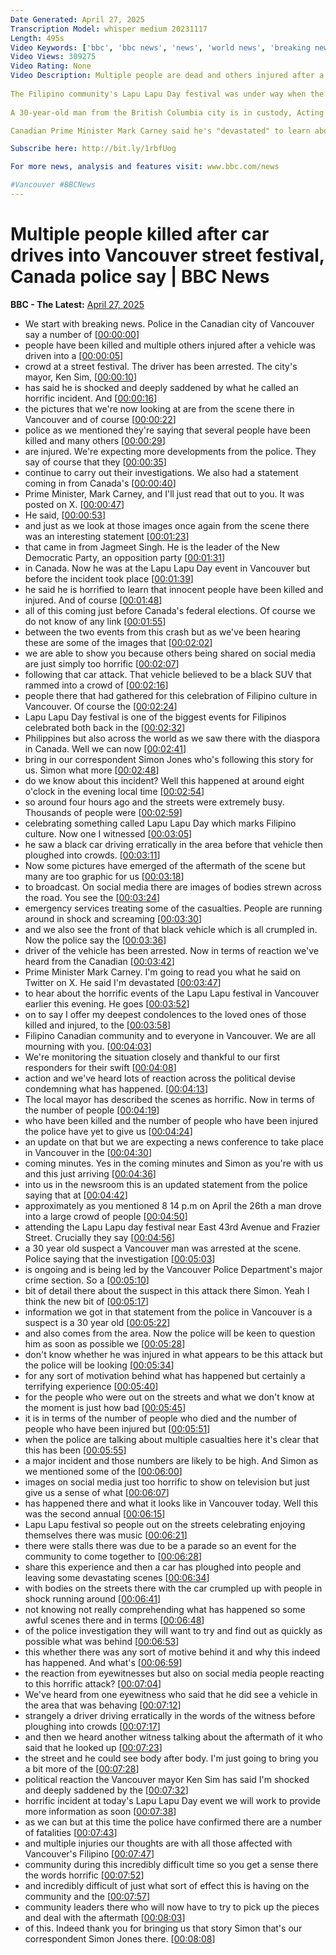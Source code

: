 ```yaml
---
Date Generated: April 27, 2025
Transcription Model: whisper medium 20231117
Length: 495s
Video Keywords: ['bbc', 'bbc news', 'news', 'world news', 'breaking news', 'us news', 'world', 'america', 'usa', 'usa news', 'india news']
Video Views: 309275
Video Rating: None
Video Description: Multiple people are dead and others injured after a man drove an SUV into a crowd at a street festival in Vancouver, police in Canada have said.
 
The Filipino community's Lapu Lapu Day festival was under way when the incident took place shortly after 20:00 local time (04:00 BST).
 
A 30-year-old man from the British Columbia city is in custody, Acting Police Chief Steve Rai said.

Canadian Prime Minister Mark Carney said he's "devastated" to learn about the deadly incident - as do the leaders of other political parties.

Subscribe here: http://bit.ly/1rbfUog

For more news, analysis and features visit: www.bbc.com/news 

#Vancouver #BBCNews
---
```


# Multiple people killed after car drives into Vancouver street festival, Canada police say | BBC News
**BBC - The Latest:** [April 27, 2025](https://www.youtube.com/watch?v=AJLnv_Ccfpk)
*  We start with breaking news. Police in the Canadian city of Vancouver say a number of [[00:00:00](https://www.youtube.com/watch?v=AJLnv_Ccfpk&t=0.0s)]
*  people have been killed and multiple others injured after a vehicle was driven into a [[00:00:05](https://www.youtube.com/watch?v=AJLnv_Ccfpk&t=5.5600000000000005s)]
*  crowd at a street festival. The driver has been arrested. The city's mayor, Ken Sim, [[00:00:10](https://www.youtube.com/watch?v=AJLnv_Ccfpk&t=10.36s)]
*  has said he is shocked and deeply saddened by what he called an horrific incident. And [[00:00:16](https://www.youtube.com/watch?v=AJLnv_Ccfpk&t=16.36s)]
*  the pictures that we're now looking at are from the scene there in Vancouver and of course [[00:00:22](https://www.youtube.com/watch?v=AJLnv_Ccfpk&t=22.92s)]
*  police as we mentioned they're saying that several people have been killed and many others [[00:00:29](https://www.youtube.com/watch?v=AJLnv_Ccfpk&t=29.28s)]
*  are injured. We're expecting more developments from the police. They say of course that they [[00:00:35](https://www.youtube.com/watch?v=AJLnv_Ccfpk&t=35.32s)]
*  continue to carry out their investigations. We also had a statement coming in from Canada's [[00:00:40](https://www.youtube.com/watch?v=AJLnv_Ccfpk&t=40.32s)]
*  Prime Minister, Mark Carney, and I'll just read that out to you. It was posted on X. [[00:00:47](https://www.youtube.com/watch?v=AJLnv_Ccfpk&t=47.68000000000001s)]
*  He said, [[00:00:53](https://www.youtube.com/watch?v=AJLnv_Ccfpk&t=53.56s)]
*  and just as we look at those images once again from the scene there was an interesting statement [[00:01:23](https://www.youtube.com/watch?v=AJLnv_Ccfpk&t=83.72s)]
*  that came in from Jagmeet Singh. He is the leader of the New Democratic Party, an opposition party [[00:01:31](https://www.youtube.com/watch?v=AJLnv_Ccfpk&t=91.08s)]
*  in Canada. Now he was at the Lapu Lapu Day event in Vancouver but before the incident took place [[00:01:39](https://www.youtube.com/watch?v=AJLnv_Ccfpk&t=99.88s)]
*  he said he is horrified to learn that innocent people have been killed and injured. And of course [[00:01:48](https://www.youtube.com/watch?v=AJLnv_Ccfpk&t=108.36s)]
*  all of this coming just before Canada's federal elections. Of course we do not know of any link [[00:01:55](https://www.youtube.com/watch?v=AJLnv_Ccfpk&t=115.56s)]
*  between the two events from this crash but as we've been hearing these are some of the images that [[00:02:02](https://www.youtube.com/watch?v=AJLnv_Ccfpk&t=122.11999999999999s)]
*  we are able to show you because others being shared on social media are just simply too horrific [[00:02:07](https://www.youtube.com/watch?v=AJLnv_Ccfpk&t=127.96s)]
*  following that car attack. That vehicle believed to be a black SUV that rammed into a crowd of [[00:02:16](https://www.youtube.com/watch?v=AJLnv_Ccfpk&t=136.04s)]
*  people there that had gathered for this celebration of Filipino culture in Vancouver. Of course the [[00:02:24](https://www.youtube.com/watch?v=AJLnv_Ccfpk&t=144.76s)]
*  Lapu Lapu Day festival is one of the biggest events for Filipinos celebrated both back in the [[00:02:32](https://www.youtube.com/watch?v=AJLnv_Ccfpk&t=152.35999999999999s)]
*  Philippines but also across the world as we saw there with the diaspora in Canada. Well we can now [[00:02:41](https://www.youtube.com/watch?v=AJLnv_Ccfpk&t=161.48s)]
*  bring in our correspondent Simon Jones who's following this story for us. Simon what more [[00:02:48](https://www.youtube.com/watch?v=AJLnv_Ccfpk&t=168.6s)]
*  do we know about this incident? Well this happened at around eight o'clock in the evening local time [[00:02:54](https://www.youtube.com/watch?v=AJLnv_Ccfpk&t=174.35999999999999s)]
*  so around four hours ago and the streets were extremely busy. Thousands of people were [[00:02:59](https://www.youtube.com/watch?v=AJLnv_Ccfpk&t=179.79999999999998s)]
*  celebrating something called Lapu Lapu Day which marks Filipino culture. Now one I witnessed [[00:03:05](https://www.youtube.com/watch?v=AJLnv_Ccfpk&t=185.48s)]
*  he saw a black car driving erratically in the area before that vehicle then ploughed into crowds. [[00:03:11](https://www.youtube.com/watch?v=AJLnv_Ccfpk&t=191.56s)]
*  Now some pictures have emerged of the aftermath of the scene but many are too graphic for us [[00:03:18](https://www.youtube.com/watch?v=AJLnv_Ccfpk&t=198.60000000000002s)]
*  to broadcast. On social media there are images of bodies strewn across the road. You see the [[00:03:24](https://www.youtube.com/watch?v=AJLnv_Ccfpk&t=204.12s)]
*  emergency services treating some of the casualties. People are running around in shock and screaming [[00:03:30](https://www.youtube.com/watch?v=AJLnv_Ccfpk&t=210.04000000000002s)]
*  and we also see the front of that black vehicle which is all crumpled in. Now the police say the [[00:03:36](https://www.youtube.com/watch?v=AJLnv_Ccfpk&t=216.36s)]
*  driver of the vehicle has been arrested. Now in terms of reaction we've heard from the Canadian [[00:03:42](https://www.youtube.com/watch?v=AJLnv_Ccfpk&t=222.04s)]
*  Prime Minister Mark Carney. I'm going to read you what he said on Twitter on X. He said I'm devastated [[00:03:47](https://www.youtube.com/watch?v=AJLnv_Ccfpk&t=227.4s)]
*  to hear about the horrific events of the Lapu Lapu festival in Vancouver earlier this evening. He goes [[00:03:52](https://www.youtube.com/watch?v=AJLnv_Ccfpk&t=232.44s)]
*  on to say I offer my deepest condolences to the loved ones of those killed and injured, to the [[00:03:58](https://www.youtube.com/watch?v=AJLnv_Ccfpk&t=238.2s)]
*  Filipino Canadian community and to everyone in Vancouver. We are all mourning with you. [[00:04:03](https://www.youtube.com/watch?v=AJLnv_Ccfpk&t=243.08s)]
*  We're monitoring the situation closely and thankful to our first responders for their swift [[00:04:08](https://www.youtube.com/watch?v=AJLnv_Ccfpk&t=248.44000000000003s)]
*  action and we've heard lots of reaction across the political devise condemning what has happened. [[00:04:13](https://www.youtube.com/watch?v=AJLnv_Ccfpk&t=253.32000000000002s)]
*  The local mayor has described the scenes as horrific. Now in terms of the number of people [[00:04:19](https://www.youtube.com/watch?v=AJLnv_Ccfpk&t=259.40000000000003s)]
*  who have been killed and the number of people who have been injured the police have yet to give us [[00:04:24](https://www.youtube.com/watch?v=AJLnv_Ccfpk&t=264.92s)]
*  an update on that but we are expecting a news conference to take place in Vancouver in the [[00:04:30](https://www.youtube.com/watch?v=AJLnv_Ccfpk&t=270.12s)]
*  coming minutes. Yes in the coming minutes and Simon as you're with us and this just arriving [[00:04:36](https://www.youtube.com/watch?v=AJLnv_Ccfpk&t=276.28000000000003s)]
*  into us in the newsroom this is an updated statement from the police saying that at [[00:04:42](https://www.youtube.com/watch?v=AJLnv_Ccfpk&t=282.2s)]
*  approximately as you mentioned 8 14 p.m on April the 26th a man drove into a large crowd of people [[00:04:50](https://www.youtube.com/watch?v=AJLnv_Ccfpk&t=290.52s)]
*  attending the Lapu Lapu day festival near East 43rd Avenue and Frazier Street. Crucially they say [[00:04:56](https://www.youtube.com/watch?v=AJLnv_Ccfpk&t=296.52s)]
*  a 30 year old suspect a Vancouver man was arrested at the scene. Police saying that the investigation [[00:05:03](https://www.youtube.com/watch?v=AJLnv_Ccfpk&t=303.24s)]
*  is ongoing and is being led by the Vancouver Police Department's major crime section. So a [[00:05:10](https://www.youtube.com/watch?v=AJLnv_Ccfpk&t=310.91999999999996s)]
*  bit of detail there about the suspect in this attack there Simon. Yeah I think the new bit of [[00:05:17](https://www.youtube.com/watch?v=AJLnv_Ccfpk&t=317.56s)]
*  information we got in that statement from the police in Vancouver is a suspect is a 30 year old [[00:05:22](https://www.youtube.com/watch?v=AJLnv_Ccfpk&t=322.84s)]
*  and also comes from the area. Now the police will be keen to question him as soon as possible we [[00:05:28](https://www.youtube.com/watch?v=AJLnv_Ccfpk&t=328.44s)]
*  don't know whether he was injured in what appears to be this attack but the police will be looking [[00:05:34](https://www.youtube.com/watch?v=AJLnv_Ccfpk&t=334.59999999999997s)]
*  for any sort of motivation behind what has happened but certainly a terrifying experience [[00:05:40](https://www.youtube.com/watch?v=AJLnv_Ccfpk&t=340.12s)]
*  for the people who were out on the streets and what we don't know at the moment is just how bad [[00:05:45](https://www.youtube.com/watch?v=AJLnv_Ccfpk&t=345.88s)]
*  it is in terms of the number of people who died and the number of people who have been injured but [[00:05:51](https://www.youtube.com/watch?v=AJLnv_Ccfpk&t=351.08s)]
*  when the police are talking about multiple casualties here it's clear that this has been [[00:05:55](https://www.youtube.com/watch?v=AJLnv_Ccfpk&t=355.8s)]
*  a major incident and those numbers are likely to be high. And Simon as we mentioned some of the [[00:06:00](https://www.youtube.com/watch?v=AJLnv_Ccfpk&t=360.76s)]
*  images on social media just too horrific to show on television but just give us a sense of what [[00:06:07](https://www.youtube.com/watch?v=AJLnv_Ccfpk&t=367.24s)]
*  has happened there and what it looks like in Vancouver today. Well this was the second annual [[00:06:15](https://www.youtube.com/watch?v=AJLnv_Ccfpk&t=375.0s)]
*  Lapu Lapu festival so people out on the streets celebrating enjoying themselves there was music [[00:06:21](https://www.youtube.com/watch?v=AJLnv_Ccfpk&t=381.96000000000004s)]
*  there were stalls there was due to be a parade so an event for the community to come together to [[00:06:28](https://www.youtube.com/watch?v=AJLnv_Ccfpk&t=388.36s)]
*  share this experience and then a car has ploughed into people and leaving some devastating scenes [[00:06:34](https://www.youtube.com/watch?v=AJLnv_Ccfpk&t=394.36s)]
*  with bodies on the streets there with the car crumpled up with people in shock running around [[00:06:41](https://www.youtube.com/watch?v=AJLnv_Ccfpk&t=401.88s)]
*  not knowing not really comprehending what has happened so some awful scenes there and in terms [[00:06:48](https://www.youtube.com/watch?v=AJLnv_Ccfpk&t=408.2s)]
*  of the police investigation they will want to try and find out as quickly as possible what was behind [[00:06:53](https://www.youtube.com/watch?v=AJLnv_Ccfpk&t=413.64s)]
*  this whether there was any sort of motive behind it and why this indeed has happened. And what's [[00:06:59](https://www.youtube.com/watch?v=AJLnv_Ccfpk&t=419.4s)]
*  the reaction from eyewitnesses but also on social media people reacting to this horrific attack? [[00:07:04](https://www.youtube.com/watch?v=AJLnv_Ccfpk&t=424.84s)]
*  We've heard from one eyewitness who said that he did see a vehicle in the area that was behaving [[00:07:12](https://www.youtube.com/watch?v=AJLnv_Ccfpk&t=432.12s)]
*  strangely a driver driving erratically in the words of the witness before ploughing into crowds [[00:07:17](https://www.youtube.com/watch?v=AJLnv_Ccfpk&t=437.88s)]
*  and then we heard another witness talking about the aftermath of it who said that he looked up [[00:07:23](https://www.youtube.com/watch?v=AJLnv_Ccfpk&t=443.4s)]
*  the street and he could see body after body. I'm just going to bring you a bit more of the [[00:07:28](https://www.youtube.com/watch?v=AJLnv_Ccfpk&t=448.52s)]
*  political reaction the Vancouver mayor Ken Sim has said I'm shocked and deeply saddened by the [[00:07:32](https://www.youtube.com/watch?v=AJLnv_Ccfpk&t=452.92s)]
*  horrific incident at today's Lapu Lapu Day event we will work to provide more information as soon [[00:07:38](https://www.youtube.com/watch?v=AJLnv_Ccfpk&t=458.68s)]
*  as we can but at this time the police have confirmed there are a number of fatalities [[00:07:43](https://www.youtube.com/watch?v=AJLnv_Ccfpk&t=463.56s)]
*  and multiple injuries our thoughts are with all those affected with Vancouver's Filipino [[00:07:47](https://www.youtube.com/watch?v=AJLnv_Ccfpk&t=467.40000000000003s)]
*  community during this incredibly difficult time so you get a sense there the words horrific [[00:07:52](https://www.youtube.com/watch?v=AJLnv_Ccfpk&t=472.44s)]
*  and incredibly difficult of just what sort of effect this is having on the community and the [[00:07:57](https://www.youtube.com/watch?v=AJLnv_Ccfpk&t=477.8s)]
*  community leaders there who will now have to try to pick up the pieces and deal with the aftermath [[00:08:03](https://www.youtube.com/watch?v=AJLnv_Ccfpk&t=483.16s)]
*  of this. Indeed thank you for bringing us that story Simon that's our correspondent Simon Jones there. [[00:08:08](https://www.youtube.com/watch?v=AJLnv_Ccfpk&t=488.12s)]
